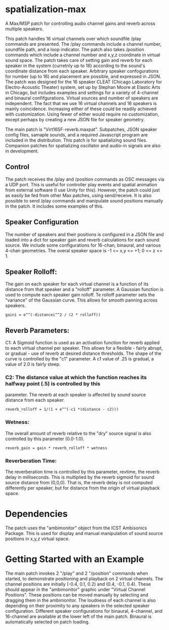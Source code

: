 # spatialization-max
A Max/MSP patch for controlling audio channel gains and reverb across multiple speakers. 

This patch handles 16 virtual channels over which soundfile /play commands are presented. The /play commands include a channel number, soundfile path, and a loop indicator. The patch also takes /position commands which include a channel number and x,y,z coordinate in virtual sound space. The patch takes care of setting gain and reverb for each speaker in the system (curretnly up to 16) according to the sound's coordinate distance from each speaker. Arbitrary speaker confogurations for number (up to 16) and placement are possible, and expressed in JSON. The patch was designed for the 16 speaker CLEAT (Chicago Laboratory for Electro-Acoustic Theater) system, set up by Stephan Moore at Elastic Arts in Chicago, but includes examples and settings for a variety of 4-channel and binaural confifgurations. Virtual sources and number of speakers are independent. The fact that we use 16 virtual channels and 16 speakers is mainly coincidence. Increasing either of these could be readily achieved with customization. Using fewer of either would require no customization, except perhaps by creating a new JSON file for speaker geometry. 

The main patch is "Virt16SF-reverb.maxpat". Subpatches, JSON speaker config files, samaple sounds, and a required Javascript program are included in the distribution. This patch is for spatializing sound files. Companion patches for spatializing 
oscillator and audio-in signals are also in development. 

## Control

The patch receives the /play and /position commands as OSC messages via a UDP port. This is useful for 
controller play events and spatial animation from external software (I use Unity for this). However, 
the patch could just as easily be fed from other Max patches, using send/receive. It is also possible to 
send /play commands and manipulate sound positions manually in the patch. It includes some examples of this. 

## Speaker Configuration

The number of speakers and their positions is configured in a JSON file and loaded into a dict for speaker 
gain and reverb calculations for each sound source. We include some configurations for 16-chan, binaural, and various 4-chan geometries. The overal speaker space is -1 <= x,y <= +1; 0 <= z <= 1.

## Speaker Rolloff:

The gain on each speaker for each virtual channel is a function of its distance from that speaker and a 
"rolloff" parameter. A Gaussian function is used to compute each speaker gain rolloff. Te rolloff 
parameter sets the "variance" of the Gaussian curve. This allows for smooth panning across speakers.

    gaini = e^^(-distancei^^2 / (2 * rolloff))

## Reverb Parameters:

C1: A Sigmoid function is used as an activation function for reverb applied to each virtual channel 
per speaker. This allows for a flexible - fairly abrupt, or gradual  - use of reverb at desired distance 
thresholds. The shape of the curve is controlled by the "c1" parameter. A c1 value of .25 is gradual, 
a value of 2.0 is fairly steep.

### C2: The distance value at which the function reaches its halfway point (.5) is controlled by this 
parameter. The reverb at each speaker is affected by sound source distance from each speaker.

    reverb_rolloff = 1/(1 + e^^(-c1 *(distance - c2)))

### Wetness:
The overall amount of reverb relative to the "dry" source signal is also controlled by this parameter 
(0.0-1.0).

    reverb_gain = gain * reverb_rolloff * wetness

### Reverberation Time: 
The reverberation time is controlled by this parameter, revtime, the reverb delay in milliseconds. 
This is multiplied by the reverb sigmoid for sound source distance from (0,0,0). That is, the reverb 
delay is not computed differently per speaker, but for distance from the origin of virtual playback space.

# Dependencies

The patch uses the "ambimonitor" object from the ICST Ambisonics Package. This is used for display and 
manual manipulation of sound source positions in x,y,z virtual space. 

# Getting Started with an Example

The main patch invokes 2 "/play" and 2 "/position" commands when started, to demonstrate positioning and playback on 2 virtual channels. The channel positions are initially (-0.4, 0.1, 0.2) and (0.4, -0.1, 0.4). These should appear in the "ambimonitor" graphic under "Virtual Channel Positions". These positions can be moved manually by selecting and dragging them in the ambimonitor. The loudness of each channel is also depending on their proximity to any speakers in the selected speaker 
configuration. Different speaker configurations for binaural, 4-channel, and 16-channel are available at the lower left 
of the main patch. Binaural is automatically selected on patch loading. 

